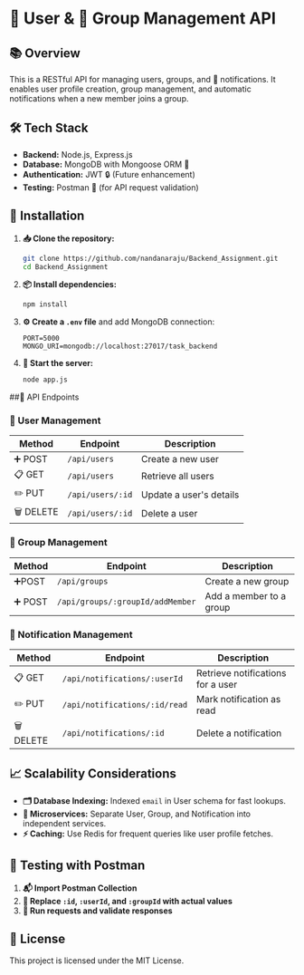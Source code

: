 # 👤 User & 👥 Group Management API

## 📚 Overview  
This is a RESTful API for managing users, groups, and 🔔 notifications. It enables user profile creation, group management, and automatic notifications when a new member joins a group.

## 🛠️ Tech Stack  
- **Backend:** Node.js, Express.js  
- **Database:** MongoDB with Mongoose ORM 🐒  
- **Authentication:** JWT 🔒 (Future enhancement)  
- **Testing:** Postman 🚀 (for API request validation)  

## 🚀 Installation  
1. **📥 Clone the repository:**  
   ```sh  
   git clone https://github.com/nandanaraju/Backend_Assignment.git  
   cd Backend_Assignment  
   ```

2. **📦 Install dependencies:**
   ```sh
   npm install
   ```
3. **⚙️ Create a `.env` file** and add MongoDB connection:
   ```env
   PORT=5000
   MONGO_URI=mongodb://localhost:27017/task_backend
   ```
4. **🚀 Start the server:**
   ```sh
   node app.js
   ```

##📡  API Endpoints
### 👤 User Management
| Method | Endpoint | Description |
|--------|------------------|-------------------------|
|➕ POST | `/api/users` | Create a new user |
|📋 GET | `/api/users` | Retrieve all users |
| ✏️ PUT | `/api/users/:id` | Update a user's details |
|🗑️ DELETE | `/api/users/:id` | Delete a user |

### 👥 Group Management
| Method | Endpoint | Description |
|--------|------------------------------|----------------------------------|
|➕POST | `/api/groups` | Create a new group |
|➕ POST | `/api/groups/:groupId/addMember` | Add a member to a group |

### 🔔 Notification Management
| Method | Endpoint | Description |
|--------|-----------------------------|--------------------------------|
|📋 GET | `/api/notifications/:userId` | Retrieve notifications for a user |
|✏️ PUT | `/api/notifications/:id/read` | Mark notification as read |
|🗑️ DELETE | `/api/notifications/:id` | Delete a notification |

## 📈 Scalability Considerations
- **🗂️ Database Indexing:** Indexed `email` in User schema for fast lookups.
- **🧩 Microservices:** Separate User, Group, and Notification into independent services.
- **⚡ Caching:** Use Redis for frequent queries like user profile fetches.



## 🧪 Testing with Postman
1. **📬 Import Postman Collection**
2. **🔁 Replace `:id`, `:userId`, and `:groupId` with actual values**
3. **🚀 Run requests and validate responses**

## 📜 License
This project is licensed under the MIT License.
